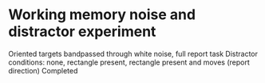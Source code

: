 # Working memory noise and distractor experiment
Oriented targets bandpassed through white noise, full report task
Distractor conditions: none, rectangle present, rectangle present and moves (report direction)
Completed

